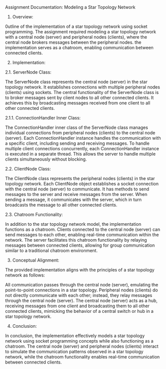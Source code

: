 Assignment Documentation: Modeling a Star Topology Network

1. Overview:

0utline of the implementation of a star topology network using socket programming. 
The assignment required modeling a star topology network with a central node (server) and peripheral nodes (clients), where the central node brokers messages between the peripheral nodes.
the implementation serves as a chatroom, enabling communication between connected clients.

2. Implementation:

2.1. ServerNode Class:

The ServerNode class represents the central node (server) in the star topology network.
It establishes connections with multiple peripheral nodes (clients) using sockets.
The central functionality of the ServerNode class is to broker messages sent by client nodes to all other connected clients.
It achieves this by broadcasting messages received from one client to all other connected clients.

2.1.1. ConnectionHandler Inner Class:

The ConnectionHandler inner class of the ServerNode class manages individual connections from peripheral nodes (clients) to the central node (server).
Each ConnectionHandler instance handles the communication with a specific client, including sending and receiving messages.
To handle multiple client connections concurrently, each ConnectionHandler instance is executed in a separate thread. 
This allows the server to handle multiple clients simultaneously without blocking.

2.2. ClientNode Class:

The ClientNode class represents the peripheral nodes (clients) in the star topology network.
Each ClientNode object establishes a socket connection with the central node (server) to communicate.
It has methods to send messages to the server and receive messages from the server. 
When sending a message, it communicates with the server, which in turn broadcasts the message to all other connected clients.

2.3. Chatroom Functionality:

In addition to the star topology network model, the implementation functions as a chatroom.
Clients connected to the central node (server) can send messages to each other, enabling real-time communication within the network.
The server facilitates this chatroom functionality by relaying messages between connected clients, allowing for group communication similar to a traditional chatroom environment.

3. Conceptual Alignment:

The provided implementation aligns with the principles of a star topology network as follows:

All communication passes through the central node (server), emulating the point-to-point connections in a star topology.
Peripheral nodes (clients) do not directly communicate with each other; instead, they relay messages through the central node (server).
The central node (server) acts as a hub, receiving messages from one client and broadcasting them to all other connected clients, mimicking the behavior of a central switch or hub in a star topology network.


4. Conclusion:

In conclusion, the implementation effectively models a star topology network using socket programming concepts while also functioning as a chatroom. The central node (server) and peripheral nodes (clients) interact to simulate the communication patterns observed in a star topology network, while the chatroom functionality enables real-time communication between connected clients.
